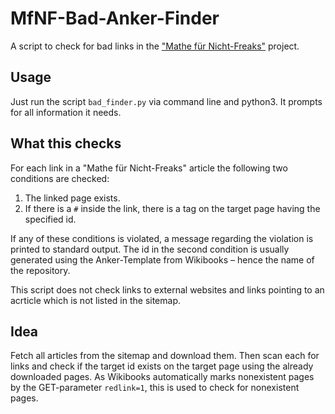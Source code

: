 # MfNF-Bad-Anker-Finder

A script to check for bad links in the ["Mathe für
Nicht-Freaks"](https://de.wikibooks.org/wiki/Mathe_f%C3%BCr_Nicht-Freaks)
project.

## Usage
Just run the script `bad_finder.py` via command line and python3. It prompts
for all information it needs.

## What this checks
For each link in a "Mathe für Nicht-Freaks" article the following two
conditions are checked:

1. The linked page exists.
2. If there is a `#` inside the link, there is a tag on the target page having
   the specified id.

If any of these conditions is violated, a message regarding the violation is
printed to standard output. The id in the second condition is usually
generated using the Anker-Template from Wikibooks – hence the name of the
repository.

This script does not check links to external websites and links pointing to
an acrticle which is not listed in the sitemap.

## Idea
Fetch all articles from the sitemap and download them. Then scan each for
links and check if the target id exists on the target page using the already
downloaded pages. As Wikibooks automatically marks nonexistent pages by the
GET-parameter `redlink=1`, this is used to check for nonexistent pages.
